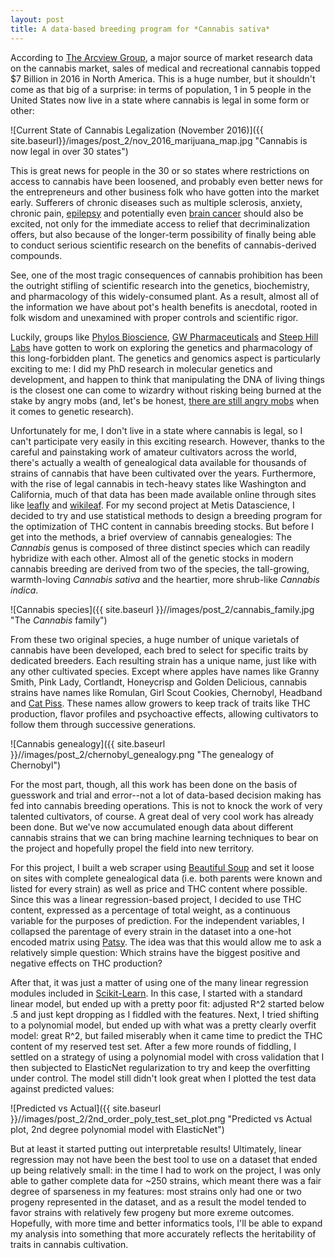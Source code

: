 ```yaml
---
layout: post
title: A data-based breeding program for *Cannabis sativa* 
---
```


According to [The Arcview Group](https://arcviewgroup.com/), a major source of market research data on the cannabis market, sales of medical and recreational cannabis topped $7 Billion in 2016 in North America. This is a huge number, but it shouldn't come as that big of a surprise: in terms of population, 1 in 5 people in the United States now live in a state where cannabis is legal in some form or other:  

![Current State of Cannabis Legalization (November 2016)]({{ site.baseurl}}/images/post_2/nov_2016_marijuana_map.jpg "Cannabis is now legal in over 30 states")  

This is great news for people in the 30 or so states where restrictions on access to cannabis have been loosened, and probably even better news for the entrepreneurs and other business folk who have gotten into the market early. Sufferers of chronic diseases such as multiple sclerosis, anxiety, chronic pain, [epilepsy](http://www.independent.co.uk/news/health/nhs-cannabis-marijuana-prescription-first-11-year-old-boy-billy-caldwell-epilepsy-a7711436.html) and potentially even [brain cancer](http://fortune.com/2017/02/07/gw-pharmaceuticals-marijuana-brain-cancer/) should also be excited, not only for the immediate access to relief that decriminalization offers, but also because of the longer-term possibility of finally being able to conduct serious scientific research on the benefits of cannabis-derived compounds.   

See, one of the most tragic consequences of cannabis prohibition has been the outright stifling of scientific research into the genetics, biochemistry, and pharmacology of this widely-consumed plant. As a result, almost all of the information we have about pot's health benefits is anecdotal, rooted in folk wisdom and unexamined with proper controls and scientific rigor.   

Luckily, groups like [Phylos Bioscience](http://www.phylosbioscience.com/), [GW Pharmaceuticals](https://www.gwpharm.com/) and [Steep Hill Labs](http://steephill.com/) have gotten to work on exploring the genetics and pharmacology of this long-forbidden plant. The genetics and genomics aspect is particularly exciting to me: I did my PhD research in molecular genetics and development, and happen to think that manipulating the DNA of living things is the closest one can come to wizardry without risking being burned at the stake by angry mobs (and, let's be honest, [there are still angry mobs](http://www.march-against-monsanto.com/) when it comes to genetic research).  

 Unfortunately for me, I don't live in a state where cannabis is legal, so I can't participate very easily in this exciting research. However, thanks to the careful and painstaking work of amateur cultivators across the world, there's actually a wealth of genealogical data available for thousands of strains of cannabis that have been cultivated over the years. Furthermore, with the rise of legal cannabis in tech-heavy states like Washington and California, much of that data has been made available online through sites like [leafly](https://www.leafly.com/) and [wikileaf](https://www.wikileaf.com/). For my second project at Metis Datascience, I decided to try and use statistical methods to design a breeding program for the optimization of THC content in cannabis breeding stocks. But before I get into the methods, a brief overview of cannabis genealogies: The *Cannabis* genus is composed of three distinct species which can readily hybridize with each other. Almost all of the genetic stocks in modern cannabis breeding are derived from two of the species, the tall-growing, warmth-loving *Cannabis sativa* and the heartier, more shrub-like *Cannabis indica*.  

![Cannabis species]({{ site.baseurl }}//images/post_2/cannabis_family.jpg "The *Cannabis* family")  

From these two original species, a huge number of unique varietals of cannabis have been developed, each bred to select for specific traits by dedicated breeders. Each resulting strain has a unique name, just like with any other cultivated species. Except where apples have names like Granny Smith, Pink Lady, Cortlandt, Honeycrisp and Golden Delicious, cannabis strains have names like Romulan, Girl Scout Cookies, Chernobyl, Headband and [Cat Piss](https://www.leafly.com/sativa/cat-piss). These names allow growers to keep track of traits like THC production, flavor profiles and psychoactive effects, allowing cultivators to follow them through successive generations.  

![Cannabis genealogy]({{ site.baseurl }}//images/post_2/chernobyl_genealogy.png "The genealogy of Chernobyl")  

For the most part, though, all this work has been done on the basis of guesswork and trial and error--not a lot of data-based decision making has fed into cannabis breeding operations. This is not to knock the work of very talented cultivators, of course. A great deal of very cool work has already been done. But we've now accumulated enough data about different cannabis strains that we can bring machine learning techniques to bear on the project and hopefully propel the field into new territory.   

For this project, I built a web scraper using [Beautiful Soup](https://www.crummy.com/software/BeautifulSoup/) and set it loose on sites with complete genealogical data (i.e. both parents were known and listed for every strain) as well as price and THC content where possible. Since this was a linear regression-based project, I decided to use THC content, expressed as a percentage of total weight, as a continuous variable for the purposes of prediction. For the independent variables, I collapsed the parentage of every strain in the dataset into a one-hot encoded matrix using [Patsy](https://patsy.readthedocs.io/en/v0.1.0/API-reference.html). The idea was that this would allow me to ask a relatively simple question: Which strains have the biggest positive and negative effects on THC production?    

After that, it was just a matter of using one of the many linear regression modules included in [Scikit-Learn](http://scikit-learn.org/stable/modules/linear_model.html). In this case, I started with a standard linear model, but ended up with a pretty poor fit: adjusted R^2 started below .5 and just kept dropping as I fiddled with the features. Next, I tried shifting to a polynomial model, but ended up with what was a pretty clearly overfit model: great R^2, but failed miserably when it came time to predict the THC content of my reserved test set. After a few more rounds of fiddling, I settled on a strategy of using a polynomial model with cross validation that I then subjected to ElasticNet regularization to try and keep the overfitting under control. The model still didn't look great when I plotted the test data against predicted values:  

![Predicted vs Actual]({{ site.baseurl }}//images/post_2/2nd_order_poly_test_set_plot.png "Predicted vs Actual plot, 2nd degree polynomial model with ElasticNet")  
  
But at least it started putting out interpretable results! Ultimately, linear regression may not have been the best tool to use on a dataset that ended up being relatively small: in the time I had to work on the project, I was only able to gather complete data for ~250 strains, which meant there was a fair degree of sparseness in my features: most strains only had one or two progeny represented in the dataset, and as a result the model tended to favor strains with relatively few progeny but more exreme outcomes. Hopefully, with more time and better informatics tools, I'll be able to expand my analysis into something that more accurately reflects the heritability of traits in cannabis cultivation. 
          
